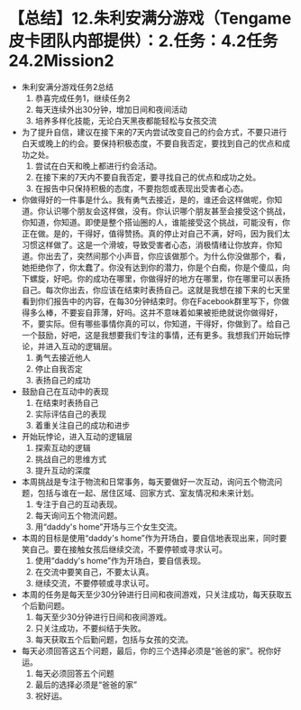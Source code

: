 # 【总结】12.朱利安满分游戏（Tengame皮卡团队内部提供）：2.任务：4.2任务24.2Mission2

-   朱利安满分游戏任务2总结
    1.  恭喜完成任务1，继续任务2
    2.  每天连续外出30分钟，增加日间和夜间活动
    3.  培养多样化技能，无论白天黑夜都能轻松与女孩交流
-   为了提升自信，建议在接下来的7天内尝试改变自己的约会方式，不要只进行白天或晚上的约会。要保持积极态度，不要自我否定，要找到自己的优点和成功之处。
    1.  尝试在白天和晚上都进行约会活动。
    2.  在接下来的7天内不要自我否定，要寻找自己的优点和成功之处。
    3.  在报告中只保持积极的态度，不要抱怨或表现出受害者心态。
-   你做得好的一件事是什么。我有勇气去接近，是的，谁还会这样做呢，你知道。你认识哪个朋友会这样做，没有。你认识哪个朋友甚至会接受这个挑战，你知道，你知道。即使是整个搭讪圈的人，谁能接受这个挑战，可能没有，你正在做。是的，干得好，值得赞扬。真的停止对自己不满，好吗，因为我们太习惯这样做了。这是一个滑坡，导致受害者心态，消极情绪让你放弃，你知道。你出去了，突然间那个小声音，你应该做那个。为什么你没做那个，看，她拒绝你了，你太蠢了。你没有达到你的潜力，你是个白痴，你是个傻瓜，向下螺旋，好吧。你的成功在哪里，你做得好的地方在哪里，你在哪里可以表扬自己。每次你出去，你应该在结束时表扬自己。这就是我想在接下来的七天里看到你们报告中的内容，在每30分钟结束时。你在Facebook群里写下，你做得多么棒，不要妄自菲薄，好吗。这并不意味着如果被拒绝就说你做得好，不，要实际。但有哪些事情你真的可以，你知道，干得好，你做到了。给自己一个鼓励，好吧，这是我想要我们专注的事情，还有更多。我想我们开始玩悖论，并进入互动的逻辑层。  
    1.  勇气去接近他人
    2.  停止自我否定
    3.  表扬自己的成功
-   鼓励自己在互动中的表现
    1.  在结束时表扬自己
    2.  实际评估自己的表现
    3.  着重关注自己的成功和进步
-   开始玩悖论，进入互动的逻辑层
    1.  探索互动的逻辑
    2.  挑战自己的思维方式
    3.  提升互动的深度
-   本周挑战是专注于物流和日常事务，每天要做好一次互动，询问五个物流问题，包括与谁在一起、居住区域、回家方式、室友情况和未来计划。
    1.  专注于自己的互动表现。
    2.  每天询问五个物流问题。
    3.  用“daddy's home”开场与三个女生交流。
-   本周的目标是使用“daddy's home”作为开场白，要自信地表现出来，同时要笑自己。要在接触女孩后继续交流，不要停顿或寻求认可。
    1.  使用“daddy's home”作为开场白，要自信表现。
    2.  在交流中要笑自己，不要太认真。
    3.  继续交流，不要停顿或寻求认可。
-   本周的任务是每天至少30分钟进行日间和夜间游戏，只关注成功，每天获取五个后勤问题。
    1.  每天至少30分钟进行日间和夜间游戏。
    2.  只关注成功，不要纠结于失败。
    3.  每天获取五个后勤问题，包括与女孩的交流。
-   每天必须回答这五个问题，最后，你的三个选择必须是“爸爸的家”。祝你好运。
    1.  每天必须回答五个问题
    2.  最后的选择必须是“爸爸的家”
    3.  祝好运。